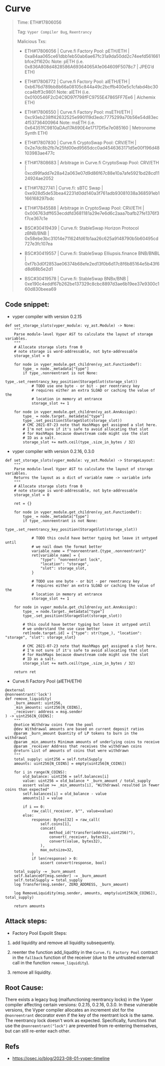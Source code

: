 # Curve

> Time: ETH#17806056
>
> Tag: `Vyper Compiler Bug`, `Reentrancy`
> 
> Malicious Txs:
> 
> - ETH#17806056 | Curve.fi Factory Pool: pETH/ETH | 0xa84aa065ce61dbb1eb50ab6ae67fc31a9da50dd2c74eefd561661bfce2f1620c
>   Note: pETH (i.e. 0x836A808d4828586A69364065A1e064609F5078c7 | JPEG’d ETH)
> 
> - ETH#17806772 | Curve.fi Factory Pool: alETH/ETH | 0xb676d789bb8b66a08105c844a49c2bcffb400e5c1cfabd4bc30cca4bff3c9801
>   Note: alETH (i.e. 0x0100546F2cD4C9D97f798fFC9755E47865FF7Ee6 | Alchemix ETH)
> 
> - ETH#17806550 | Curve.fi Factory Pool: msETH/ETH | 0xc93eb238ff42632525e990119d3edc7775299a70b56e54d83ec4f53736400964
>   Note: msETH (i.e. 0x64351fC9810aDAd17A690E4e1717Df5e7e085160 | Metronome Synth ETH)
>
> - ETH#17807830 | Curve.fi CryptoSwap Pool: CRV/ETH | 0x2e7dc8b2fb7e25fd00ed9565dcc0ad4546363171d5e00f196d48103983ae477c
> 
> - ETH#17808683 | Arbitrage in Curve.fi CryptoSwap Pool: CRV/ETH | 0xcd99fadd7e28a42a063e07d9d86f67c88e10a7afe5921bd28cd1124924ae2052
> 
> - ETH#17827741 | Curve.fi: sBTC Swap | 0xe928d5de53bea42231d0dd140a3f761adb93081038a368591eb1166168297bdc
> 
> - ETH#17845588 | Arbitrage in CryptoSwap Pool: CRV/ETH  | 0x006763dff653ecddfd3681181a29e7e6d6c2aaa7bafb27fe1376f3f7ce367c1e
>
> - BSC#30419439 | Curve.fi: StableSwap Horizon Protocol zBNB/BNB | 0x58ebe3bc31014e711624fd61b1aa26c625a9148790b5b60495cd727e3fc107ea
> 
> - BSC#30419557 | Curve.fi: StableSwap Elliupsis.finance BNB/BNBL | 0xf7b3d0f2853ae06374b68efe2ed13f0b6d17c8f6b85164e5b43f6d8d68b5e2d1
> 
> - BSC#30419578 | Curve.fi: StableSwap BNBx/BNB | 0xe190c4eddf67b262be137329c8cbc8897d3ae6b19ee37e9300c160d830beea69
> 

## Code snippet:


- vyper compiler with version 0.2.15

```github_permalink@https://github.com/vyperlang/vyper/blob/6e7dba7a8b5f29762d3470da4f44634b819c808d/vyper/semantics/validation/data_positions.py#L20C1-L44C60
def set_storage_slots(vyper_module: vy_ast.Module) -> None:
    """
    Parse module-level Vyper AST to calculate the layout of storage variables.
    """
    # Allocate storage slots from 0
    # note storage is word-addressable, not byte-addressable
    storage_slot = 0

    for node in vyper_module.get_children(vy_ast.FunctionDef):
        type_ = node._metadata["type"]
        if type_.nonreentrant is not None:
            type_.set_reentrancy_key_position(StorageSlot(storage_slot))
            # TODO use one byte - or bit - per reentrancy key
            # requires either an extra SLOAD or caching the value of the
            # location in memory at entrance
            storage_slot += 1

    for node in vyper_module.get_children(vy_ast.AnnAssign):
        type_ = node.target._metadata["type"]
        type_.set_position(StorageSlot(storage_slot))
        # CMC 2021-07-23 note that HashMaps get assigned a slot here.
        # I'm not sure if it's safe to avoid allocating that slot
        # for HashMaps because downstream code might use the slot
        # ID as a salt.
        storage_slot += math.ceil(type_.size_in_bytes / 32)
```


- vyper compiler with version 0.2.16, 0.3.0

```github_permalink@https://github.com/vyperlang/vyper/blob/8a23febbb2d523f3701f9a7d0aaf361c104a2a37/vyper/semantics/validation/data_positions.py#L22C1-L66C15
def set_storage_slots(vyper_module: vy_ast.Module) -> StorageLayout:
    """
    Parse module-level Vyper AST to calculate the layout of storage variables.
    Returns the layout as a dict of variable name -> variable info
    """
    # Allocate storage slots from 0
    # note storage is word-addressable, not byte-addressable
    storage_slot = 0

    ret = {}

    for node in vyper_module.get_children(vy_ast.FunctionDef):
        type_ = node._metadata["type"]
        if type_.nonreentrant is not None:
            type_.set_reentrancy_key_position(StorageSlot(storage_slot))

            # TODO this could have better typing but leave it untyped until
            # we nail down the format better
            variable_name = f"nonreentrant.{type_.nonreentrant}"
            ret[variable_name] = {
                "type": "nonreentrant lock",
                "location": "storage",
                "slot": storage_slot,
            }

            # TODO use one byte - or bit - per reentrancy key
            # requires either an extra SLOAD or caching the value of the
            # location in memory at entrance
            storage_slot += 1

    for node in vyper_module.get_children(vy_ast.AnnAssign):
        type_ = node.target._metadata["type"]
        type_.set_position(StorageSlot(storage_slot))

        # this could have better typing but leave it untyped until
        # we understand the use case better
        ret[node.target.id] = {"type": str(type_), "location": "storage", "slot": storage_slot}

        # CMC 2021-07-23 note that HashMaps get assigned a slot here.
        # I'm not sure if it's safe to avoid allocating that slot
        # for HashMaps because downstream code might use the slot
        # ID as a salt.
        storage_slot += math.ceil(type_.size_in_bytes / 32)

    return ret
```

- Curve.fi Factory Pool (alETH/ETH)

```etherscan@https://etherscan.io/address/0x6326debbaa15bcfe603d831e7d75f4fc10d9b43e#code#L613-L660
@external
@nonreentrant('lock')
def remove_liquidity(
    _burn_amount: uint256,
    _min_amounts: uint256[N_COINS],
    _receiver: address = msg.sender
) -> uint256[N_COINS]:
    """
    @notice Withdraw coins from the pool
    @dev Withdrawal amounts are based on current deposit ratios
    @param _burn_amount Quantity of LP tokens to burn in the withdrawal
    @param _min_amounts Minimum amounts of underlying coins to receive
    @param _receiver Address that receives the withdrawn coins
    @return List of amounts of coins that were withdrawn
    """
    total_supply: uint256 = self.totalSupply
    amounts: uint256[N_COINS] = empty(uint256[N_COINS])

    for i in range(N_COINS):
        old_balance: uint256 = self.balances[i]
        value: uint256 = old_balance * _burn_amount / total_supply
        assert value >= _min_amounts[i], "Withdrawal resulted in fewer coins than expected"
        self.balances[i] = old_balance - value
        amounts[i] = value

        if i == 0:
            raw_call(_receiver, b"", value=value)
        else:
            response: Bytes[32] = raw_call(
                self.coins[1],
                concat(
                    method_id("transfer(address,uint256)"),
                    convert(_receiver, bytes32),
                    convert(value, bytes32),
                ),
                max_outsize=32,
            )
            if len(response) > 0:
                assert convert(response, bool)

    total_supply -= _burn_amount
    self.balanceOf[msg.sender] -= _burn_amount
    self.totalSupply = total_supply
    log Transfer(msg.sender, ZERO_ADDRESS, _burn_amount)

    log RemoveLiquidity(msg.sender, amounts, empty(uint256[N_COINS]), total_supply)

    return amounts
```

## Attack steps:

- Factory Pool Expolit Steps:

1. add liquidity and remove all liquidity subsequently.

2. reenter the function add_liquditiy in the `Curve.fi Factory Pool` contract in the `fallback` function of the receiver (due to the untrusted externall call in the function `remove_liquidity`).

3. remove all liquidity.


## Root Cause:
There exists a legacy bug (malfunctioning reentrancy locks) in the Vyper compiler affecting certain versions: 0.2.15, 0.2.16, 0.3.0.
In these vulnerable versions, the Vyper compiler allocates an increment slot for the `@nonreentrant` decorator even if the key of the reentrant lock is the same.
The reentrancy lock doesn't work as expected. Specifically, functions that use the `@nonreentrant("lock")` are prevented from re-entering themselves, but can still re-enter each other.

## Refs

- https://osec.io/blog/2023-08-01-vyper-timeline